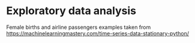 # Exploratory data analysis

Female births and airline passengers examples taken from
https://machinelearningmastery.com/time-series-data-stationary-python/

